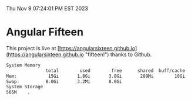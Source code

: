 Thu Nov  9 07:24:01 PM EST 2023

# Angular Fifteen


This project is live at [https://angularsixteen.github.io](https://angularsixteen.github.io "fifteen!") thanks to Github.

```bash
System Memory
               total        used        free      shared  buff/cache   available
Mem:            15Gi       1.8Gi       3.8Gi       289Mi        10Gi        13Gi
Swap:          8.0Gi       3.2Mi       8.0Gi
System Storage
565M	.
```
```bash
